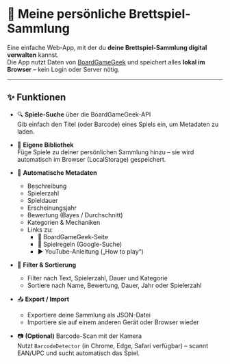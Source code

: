 # 🧩 Meine persönliche Brettspiel-Sammlung

Eine einfache Web-App, mit der du **deine Brettspiel-Sammlung digital verwalten** kannst.  
Die App nutzt Daten von [BoardGameGeek](https://boardgamegeek.com) und speichert alles **lokal im Browser** – kein Login oder Server nötig.

---

## ✨ Funktionen

- 🔍 **Spiele-Suche** über die BoardGameGeek-API  
  Gib einfach den Titel (oder Barcode) eines Spiels ein, um Metadaten zu laden.
  
- 🎲 **Eigene Bibliothek**  
  Füge Spiele zu deiner persönlichen Sammlung hinzu – sie wird automatisch im Browser (LocalStorage) gespeichert.
  
- 🧠 **Automatische Metadaten**
  - Beschreibung  
  - Spielerzahl  
  - Spieldauer  
  - Erscheinungsjahr  
  - Bewertung (Bayes / Durchschnitt)  
  - Kategorien & Mechaniken  
  - Links zu:
    - 📄 BoardGameGeek-Seite  
    - 📘 Spielregeln (Google-Suche)  
    - ▶️ YouTube-Anleitung („How to play“)

- 🔎 **Filter & Sortierung**
  - Filter nach Text, Spielerzahl, Dauer und Kategorie  
  - Sortiere nach Name, Bewertung, Dauer, Jahr oder Spielerzahl

- 📤 **Export / Import**
  - Exportiere deine Sammlung als JSON-Datei  
  - Importiere sie auf einem anderen Gerät oder Browser wieder

- 📷 **(Optional)** Barcode-Scan mit der Kamera  
  Nutzt `BarcodeDetector` (in Chrome, Edge, Safari verfügbar) – scannt EAN/UPC und sucht automatisch das Spiel.
